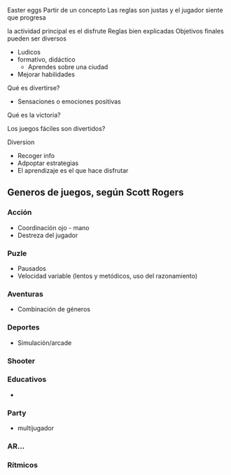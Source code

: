 Easter eggs
Partir de un concepto
Las reglas son justas y el jugador siente que progresa


la actividad principal es el disfrute
Reglas bien explicadas
Objetivos finales pueden ser diversos
- Ludicos
- formativo, didáctico
  - Aprendes sobre una ciudad
- Mejorar habilidades

Qué es divertirse?
- Sensaciones o emociones positivas

Qué es la victoria?

Los juegos fáciles son divertidos?

Diversion
- Recoger info
- Adpoptar estrategias
- El aprendizaje es el que hace disfrutar

## Generos de juegos, según Scott Rogers
### Acción
- Coordinación ojo - mano
- Destreza del jugador
### Puzle
- Pausados
- Velocidad variable (lentos y metódicos, uso del razonamiento)

### Aventuras
- Combinación de géneros

### Deportes
- Simulación/arcade

### Shooter

### Educativos
- 

### Party
- multijugador

### AR...

### Rítmicos



















